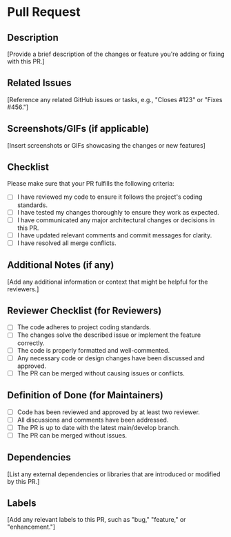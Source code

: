 # Pull Request

## Description
[Provide a brief description of the changes or feature you're adding or fixing with this PR.]

## Related Issues
[Reference any related GitHub issues or tasks, e.g., "Closes #123" or "Fixes #456."]

## Screenshots/GIFs (if applicable)
[Insert screenshots or GIFs showcasing the changes or new features]

## Checklist
Please make sure that your PR fulfills the following criteria:

- [ ] I have reviewed my code to ensure it follows the project's coding standards.
- [ ] I have tested my changes thoroughly to ensure they work as expected.
- [ ] I have communicated any major architectural changes or decisions in this PR.
- [ ] I have updated relevant comments and commit messages for clarity.
- [ ] I have resolved all merge conflicts.

## Additional Notes (if any)
[Add any additional information or context that might be helpful for the reviewers.]

## Reviewer Checklist (for Reviewers)
- [ ] The code adheres to project coding standards.
- [ ] The changes solve the described issue or implement the feature correctly.
- [ ] The code is properly formatted and well-commented.
- [ ] Any necessary code or design changes have been discussed and approved.
- [ ] The PR can be merged without causing issues or conflicts.

## Definition of Done (for Maintainers)
- [ ] Code has been reviewed and approved by at least two reviewer.
- [ ] All discussions and comments have been addressed.
- [ ] The PR is up to date with the latest main/develop branch.
- [ ] The PR can be merged without issues.

## Dependencies
[List any external dependencies or libraries that are introduced or modified by this PR.]

## Labels
[Add any relevant labels to this PR, such as "bug," "feature," or "enhancement."]
